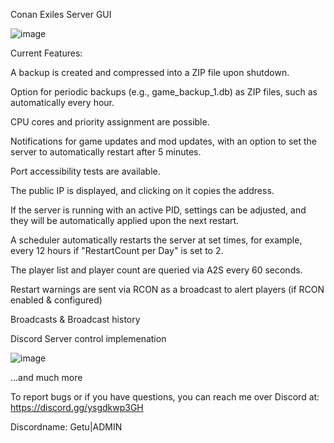 
Conan Exiles Server GUI

![image](https://github.com/user-attachments/assets/e889d633-47a8-4f1f-80d6-db6cc2f3f587)


Current Features:

A backup is created and compressed into a ZIP file upon shutdown.

Option for periodic backups (e.g., game_backup_1.db) as ZIP files, such as automatically every hour.

CPU cores and priority assignment are possible.

Notifications for game updates and mod updates, with an option to set the server to automatically restart after 5 minutes.

Port accessibility tests are available.

The public IP is displayed, and clicking on it copies the address.

If the server is running with an active PID, settings can be adjusted, and they will be automatically applied upon the next restart.

A scheduler automatically restarts the server at set times, for example, every 12 hours if "RestartCount per Day" is set to 2.

The player list and player count are queried via A2S every 60 seconds.

Restart warnings are sent via RCON as a broadcast to alert players (if RCON enabled & configured)

Broadcasts & Broadcast history

Discord Server control implemenation


![image](https://github.com/user-attachments/assets/2176307a-b9db-4d28-b2e6-a1dc99885bb9)


...and much more


To report bugs or if you have questions, you can reach me over Discord at: https://discord.gg/ysgdkwp3GH

Discordname: Getu|ADMIN

